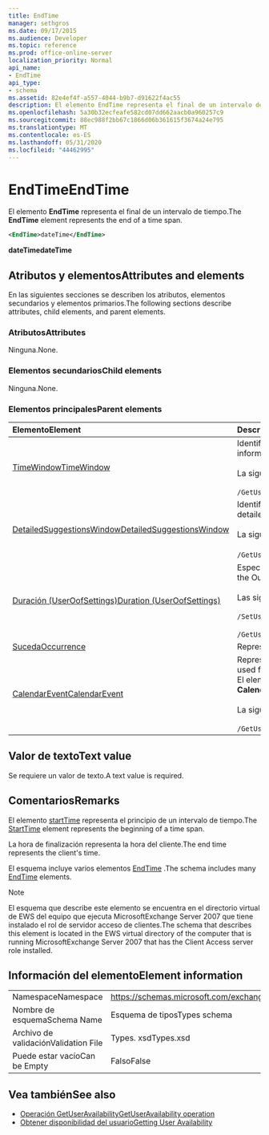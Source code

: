 ```yaml
---
title: EndTime
manager: sethgros
ms.date: 09/17/2015
ms.audience: Developer
ms.topic: reference
ms.prod: office-online-server
localization_priority: Normal
api_name:
- EndTime
api_type:
- schema
ms.assetid: 82e4ef4f-a557-4044-b9b7-d91622f4ac55
description: El elemento EndTime representa el final de un intervalo de tiempo.
ms.openlocfilehash: 5a30b32ecfeafe582cd07dd662aacb0a960257c9
ms.sourcegitcommit: 88ec988f2bb67c1866d06b361615f3674a24e795
ms.translationtype: MT
ms.contentlocale: es-ES
ms.lasthandoff: 05/31/2020
ms.locfileid: "44462995"
---
```

# <a name="endtime"></a><span data-ttu-id="96cc1-103">EndTime</span><span class="sxs-lookup"><span data-stu-id="96cc1-103">EndTime</span></span>

<span data-ttu-id="96cc1-104">El elemento **EndTime** representa el final de un intervalo de tiempo.</span><span class="sxs-lookup"><span data-stu-id="96cc1-104">The **EndTime** element represents the end of a time span.</span></span> 
  
```xml
<EndTime>dateTime</EndTime>
```

 <span data-ttu-id="96cc1-105">**dateTime**</span><span class="sxs-lookup"><span data-stu-id="96cc1-105">**dateTime**</span></span>
## <a name="attributes-and-elements"></a><span data-ttu-id="96cc1-106">Atributos y elementos</span><span class="sxs-lookup"><span data-stu-id="96cc1-106">Attributes and elements</span></span>

<span data-ttu-id="96cc1-107">En las siguientes secciones se describen los atributos, elementos secundarios y elementos primarios.</span><span class="sxs-lookup"><span data-stu-id="96cc1-107">The following sections describe attributes, child elements, and parent elements.</span></span>
  
### <a name="attributes"></a><span data-ttu-id="96cc1-108">Atributos</span><span class="sxs-lookup"><span data-stu-id="96cc1-108">Attributes</span></span>

<span data-ttu-id="96cc1-109">Ninguna.</span><span class="sxs-lookup"><span data-stu-id="96cc1-109">None.</span></span>
  
### <a name="child-elements"></a><span data-ttu-id="96cc1-110">Elementos secundarios</span><span class="sxs-lookup"><span data-stu-id="96cc1-110">Child elements</span></span>

<span data-ttu-id="96cc1-111">Ninguna.</span><span class="sxs-lookup"><span data-stu-id="96cc1-111">None.</span></span>
  
### <a name="parent-elements"></a><span data-ttu-id="96cc1-112">Elementos principales</span><span class="sxs-lookup"><span data-stu-id="96cc1-112">Parent elements</span></span>

|<span data-ttu-id="96cc1-113">**Elemento**</span><span class="sxs-lookup"><span data-stu-id="96cc1-113">**Element**</span></span>|<span data-ttu-id="96cc1-114">**Descripción**</span><span class="sxs-lookup"><span data-stu-id="96cc1-114">**Description**</span></span>|
|:-----|:-----|
|[<span data-ttu-id="96cc1-115">TimeWindow</span><span class="sxs-lookup"><span data-stu-id="96cc1-115">TimeWindow</span></span>](timewindow.md) <br/> |<span data-ttu-id="96cc1-116">Identifica el intervalo de tiempo consultado para obtener la información de disponibilidad del usuario.</span><span class="sxs-lookup"><span data-stu-id="96cc1-116">Identifies the time span queried for the user availability information.</span></span><br/><br/> <span data-ttu-id="96cc1-117">La siguiente es la expresión XPath a este elemento:</span><span class="sxs-lookup"><span data-stu-id="96cc1-117">The following is the XPath expression to this element:</span></span><br/><br/>  `/GetUserAvailabilityRequest/FreeBusyViewOptions/TimeWindow` <br/> |
|[<span data-ttu-id="96cc1-118">DetailedSuggestionsWindow</span><span class="sxs-lookup"><span data-stu-id="96cc1-118">DetailedSuggestionsWindow</span></span>](detailedsuggestionswindow.md) <br/> |<span data-ttu-id="96cc1-119">Identifica el intervalo de tiempo que se consulta para obtener información detallada sobre las horas de reunión sugeridas.</span><span class="sxs-lookup"><span data-stu-id="96cc1-119">Identifies the time span that is queried for detailed information about suggested meeting times.</span></span><br/><br/> <span data-ttu-id="96cc1-120">La siguiente es la expresión XPath a este elemento:</span><span class="sxs-lookup"><span data-stu-id="96cc1-120">The following is the XPath expression to this element:</span></span><br/><br/>  <span data-ttu-id="96cc1-121">`/GetUserAvailabilityRequest/SuggestionViewOptions/DetailedSuggestionsWindow`.</span><span class="sxs-lookup"><span data-stu-id="96cc1-121">`/GetUserAvailabilityRequest/SuggestionViewOptions/DetailedSuggestionsWindow`.</span></span>  <br/> |
|[<span data-ttu-id="96cc1-122">Duración (UserOofSettings)</span><span class="sxs-lookup"><span data-stu-id="96cc1-122">Duration (UserOofSettings)</span></span>](duration-useroofsettings.md) <br/> | <span data-ttu-id="96cc1-123">Especifica el tiempo durante el que se habilita el estado fuera de la oficina si el elemento [OofState](oofstate.md) está establecido en **programado**.</span><span class="sxs-lookup"><span data-stu-id="96cc1-123">Specifies the duration for which the Out of Office (OOF) status is enabled if the [OofState](oofstate.md) element is set to **Scheduled**.</span></span>  <br/><br/>  <span data-ttu-id="96cc1-124">Las siguientes son las posibles expresiones de XPath a este elemento:</span><span class="sxs-lookup"><span data-stu-id="96cc1-124">The following are the possible XPath expressions to this element:</span></span><br/><br/>  `/SetUserOofSettingsRequest/UserOofSettings/Duration` <br/><br/>  `/GetUserOofSettingsResponse/OofSettings/Duration` <br/> |
|[<span data-ttu-id="96cc1-125">Suceda</span><span class="sxs-lookup"><span data-stu-id="96cc1-125">Occurrence</span></span>](occurrence.md) <br/> |<span data-ttu-id="96cc1-126">Representa una ocurrencia única modificada de un elemento de calendario periódico.</span><span class="sxs-lookup"><span data-stu-id="96cc1-126">Represents a single modified occurrence of a recurring calendar item.</span></span>  <br/> |
|[<span data-ttu-id="96cc1-127">CalendarEvent</span><span class="sxs-lookup"><span data-stu-id="96cc1-127">CalendarEvent</span></span>](calendarevent.md) <br/> |<span data-ttu-id="96cc1-128">Representa una ocurrencia única del elemento de calendario.</span><span class="sxs-lookup"><span data-stu-id="96cc1-128">Represents a unique calendar item occurrence.</span></span> <span data-ttu-id="96cc1-129">Se usa para las consultas de disponibilidad.</span><span class="sxs-lookup"><span data-stu-id="96cc1-129">This is used for Availability inquiries.</span></span> <span data-ttu-id="96cc1-130">El elemento **EndTime** es obligatorio en el elemento **CalendarEvent** .</span><span class="sxs-lookup"><span data-stu-id="96cc1-130">The **EndTime** element is required in the **CalendarEvent** element.</span></span> <span data-ttu-id="96cc1-131">El elemento **EndTime** del elemento **CalendarEvent** es único para el tipo **CalendarEvent** .</span><span class="sxs-lookup"><span data-stu-id="96cc1-131">The **EndTime** element in the **CalendarEvent** element is unique to the **CalendarEvent** type.</span></span><br/><br/> <span data-ttu-id="96cc1-132">La siguiente es la expresión XPath a este elemento:</span><span class="sxs-lookup"><span data-stu-id="96cc1-132">The following is the XPath expression to this element:</span></span><br/><br/>  `/GetUserAvailabilityResponse/FreeBusyResponseArray/FreeBusyResponse/FreeBusyView/CalendarEventArray/CalendarEvent[i]` <br/> |
   
## <a name="text-value"></a><span data-ttu-id="96cc1-133">Valor de texto</span><span class="sxs-lookup"><span data-stu-id="96cc1-133">Text value</span></span>

<span data-ttu-id="96cc1-134">Se requiere un valor de texto.</span><span class="sxs-lookup"><span data-stu-id="96cc1-134">A text value is required.</span></span>
  
## <a name="remarks"></a><span data-ttu-id="96cc1-135">Comentarios</span><span class="sxs-lookup"><span data-stu-id="96cc1-135">Remarks</span></span>

<span data-ttu-id="96cc1-136">El elemento [startTime](starttime.md) representa el principio de un intervalo de tiempo.</span><span class="sxs-lookup"><span data-stu-id="96cc1-136">The [StartTime](starttime.md) element represents the beginning of a time span.</span></span> 
  
<span data-ttu-id="96cc1-137">La hora de finalización representa la hora del cliente.</span><span class="sxs-lookup"><span data-stu-id="96cc1-137">The end time represents the client's time.</span></span>
  
<span data-ttu-id="96cc1-138">El esquema incluye varios elementos [EndTime](endtime.md) .</span><span class="sxs-lookup"><span data-stu-id="96cc1-138">The schema includes many [EndTime](endtime.md) elements.</span></span> 
  
> [!NOTE]
> <span data-ttu-id="96cc1-139">El esquema que describe este elemento se encuentra en el directorio virtual de EWS del equipo que ejecuta MicrosoftExchange Server 2007 que tiene instalado el rol de servidor acceso de clientes.</span><span class="sxs-lookup"><span data-stu-id="96cc1-139">The schema that describes this element is located in the EWS virtual directory of the computer that is running MicrosoftExchange Server 2007 that has the Client Access server role installed.</span></span> 
  
## <a name="element-information"></a><span data-ttu-id="96cc1-140">Información del elemento</span><span class="sxs-lookup"><span data-stu-id="96cc1-140">Element information</span></span>

|||
|:-----|:-----|
|<span data-ttu-id="96cc1-141">Namespace</span><span class="sxs-lookup"><span data-stu-id="96cc1-141">Namespace</span></span>  <br/> |https://schemas.microsoft.com/exchange/services/2006/types  <br/> |
|<span data-ttu-id="96cc1-142">Nombre de esquema</span><span class="sxs-lookup"><span data-stu-id="96cc1-142">Schema Name</span></span>  <br/> |<span data-ttu-id="96cc1-143">Esquema de tipos</span><span class="sxs-lookup"><span data-stu-id="96cc1-143">Types schema</span></span>  <br/> |
|<span data-ttu-id="96cc1-144">Archivo de validación</span><span class="sxs-lookup"><span data-stu-id="96cc1-144">Validation File</span></span>  <br/> |<span data-ttu-id="96cc1-145">Types. xsd</span><span class="sxs-lookup"><span data-stu-id="96cc1-145">Types.xsd</span></span>  <br/> |
|<span data-ttu-id="96cc1-146">Puede estar vacío</span><span class="sxs-lookup"><span data-stu-id="96cc1-146">Can be Empty</span></span>  <br/> |<span data-ttu-id="96cc1-147">Falso</span><span class="sxs-lookup"><span data-stu-id="96cc1-147">False</span></span>  <br/> |
   
## <a name="see-also"></a><span data-ttu-id="96cc1-148">Vea también</span><span class="sxs-lookup"><span data-stu-id="96cc1-148">See also</span></span>

- [<span data-ttu-id="96cc1-149">Operación GetUserAvailability</span><span class="sxs-lookup"><span data-stu-id="96cc1-149">GetUserAvailability operation</span></span>](getuseravailability-operation.md)
- [<span data-ttu-id="96cc1-150">Obtener disponibilidad del usuario</span><span class="sxs-lookup"><span data-stu-id="96cc1-150">Getting User Availability</span></span>](https://msdn.microsoft.com/library/d4133fcb-9b0f-4e6b-aadf-a389da83516a%28Office.15%29.aspx)

